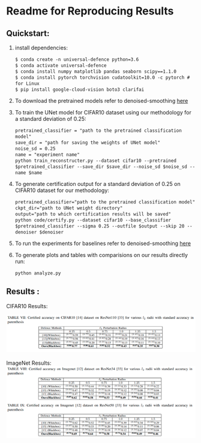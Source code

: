 # Readme for Reproducing Results

## Quickstart:
1. install dependencies:
    ```
    $ conda create -n universal-defence python=3.6
    $ conda activate universal-defence
    $ conda install numpy matplotlib pandas seaborn scipy==1.1.0
    $ conda install pytorch torchvision cudatoolkit=10.0 -c pytorch # for Linux
    $ pip install google-cloud-vision boto3 clarifai

    ```

2. To download the pretrained models refer to denoised-smoothing [here](https://github.com/microsoft/denoised-smoothing)

3. To train the UNet model for CIFAR10 dataset using our methodology for a standard deviation of 0.25: 
    ```
    pretrained_classifier = "path to the pretrained classification model"
    save_dir = "path for saving the weights of UNet model"
    noise_sd = 0.25
    name = "experiment name"
    python train_reconstructer.py --dataset cifar10 --pretrained $pretrained_classifier --save_dir $save_dir --noise_sd $noise_sd --name $name
    ```

4. To generate certification output for a standard deviation of 0.25 on CIFAR10 dataset for our methodology:
    ```
    pretrained_classifier="path to the pretrained classification model"
    ckpt_dir="path to UNet weight directory"
    output="path to which certification results will be saved"
    python code/certify.py --dataset cifar10 --base_classifier $pretrained_classifier --sigma 0.25 --outfile $output --skip 20 --denoiser $denoiser
    ```

5. To run the experiments for baselines refer to denoised-smoothing [here](https://github.com/microsoft/denoised-smoothing)

6. To generate plots and tables with comparisions on our results directly run:
    ```
    python analyze.py
    ```



## Results :
CIFAR10 Results:

<img src="table-images/cifar10_results.png" width="1000" >
<br>
<br>
ImageNet Results:

<img src="table-images/Imagenet_results.png" width="1000" >






